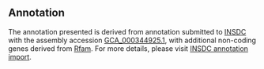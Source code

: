 

Annotation
----------

The annotation presented is derived from annotation submitted to
[INSDC](http://www.insdc.org) with the assembly accession
[GCA\_000344925.1](http://www.ebi.ac.uk/ena/data/view/GCA_000344925.1),
with additional non-coding genes derived from
[Rfam](http://rfam.xfam.org/). For more details, please visit [INSDC
annotation
import](http://ensemblgenomes.org/info/data/insdc_annotation).
